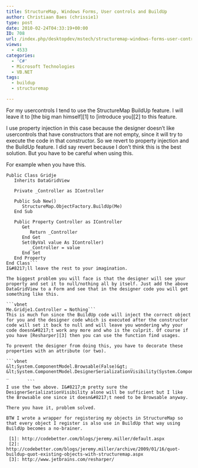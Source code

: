 ```yaml
---
title: StructureMap, Windows Forms, User controls and BuildUp
author: Christiaan Baes (chrissie1)
type: post
date: 2010-02-24T04:33:19+00:00
ID: 708
url: /index.php/desktopdev/mstech/structuremap-windows-forms-user-controls/
views:
  - 4533
categories:
  - 'C#'
  - Microsoft Technologies
  - VB.NET
tags:
  - buildup
  - structuremap

---
```

For my usercontrols I tend to use the StructureMap BuildUp feature. I will leave it to [the big man himself][1] to [introduce you][2] to this feature.

I use property injection in this case because the designer doesn&#8217;t like usercontrols that have constructors that are not empty, since it will try to execute the code in that constructor. So we revert to property injection and the BuildUp feature. I did say revert because I don&#8217;t think this is the best solution. But you have to be careful when using this. 

For example when you have this.

```vbnet
Public Class Gridje
   Inherits DataGridView

   Private _Controller as IController

   Public Sub New()
      StructureMap.ObjectFactory.BuildUp(Me)
   End Sub

   Public Property Controller as IController
      Get
         Return _Controller
      End Get
      Set(ByVal value As IController)
         _Controller = value
      End Set
   End Property
End Class```
I&#8217;ll leave the rest to your imagination.

The biggest problem you will face is that the designer will see your property and set it to null/nothing all by itself. Just add the above DataGridView to a Form and see that in the designer code you will get something like this.

```vbnet
Me.Gridje1.Controller = Nothing```
This is much fun since the BuildUp code will inject the correct object for you and the designer code which is executed after the constructor code will set it back to null and will leave you wondering why your code doesn&#8217;t work any more and who is the culprit. Of course if you have [Resharper][3] then you can use the function find usages. 

To prevent the designer from doing this, you have to decorate these properties with an attribute (or two).

```vbnet
&lt;System.ComponentModel.Browsable(False)&gt; _        &lt;System.ComponentModel.DesignerSerializationVisibility(System.ComponentModel.DesignerSerializationVisibility.Hidden)&gt; _
        ```
I use the two above. I&#8217;m pretty sure the DesignerSerializationVisibility alone will be sufficient but I like the Browsable one since it doesn&#8217;t need to be Browsable anyway.

There you have it, problem solved.

BTW I wrote a wrapper for registering my objects in StructureMap so that every object I register is also use in BuildUp that way using BuildUp becomes a no-brainer.

 [1]: http://codebetter.com/blogs/jeremy.miller/default.aspx
 [2]: http://codebetter.com/blogs/jeremy.miller/archive/2009/01/16/quot-buildup-quot-existing-objects-with-structuremap.aspx
 [3]: http://www.jetbrains.com/resharper/